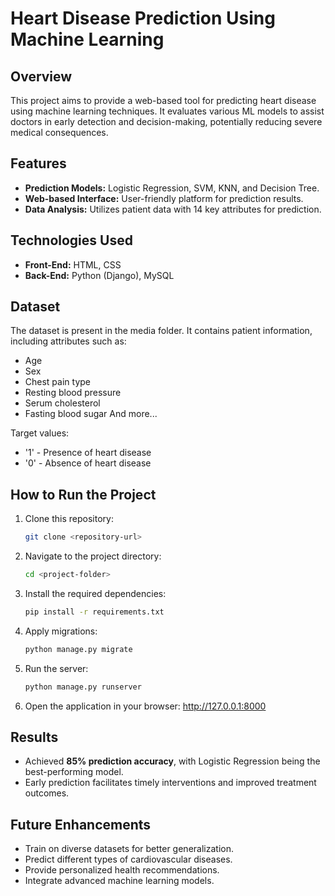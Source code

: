 # Heart Disease Prediction Using Machine Learning

## Overview

This project aims to provide a web-based tool for predicting heart disease using machine learning techniques. It evaluates various ML models to assist doctors in early detection and decision-making, potentially reducing severe medical consequences.

## Features

- **Prediction Models:** Logistic Regression, SVM, KNN, and Decision Tree.
- **Web-based Interface:** User-friendly platform for prediction results.
- **Data Analysis:** Utilizes patient data with 14 key attributes for prediction.

## Technologies Used

- **Front-End:** HTML, CSS
- **Back-End:** Python (Django), MySQL

## Dataset

The dataset is present in the media folder. It contains patient information, including attributes such as:

- Age
- Sex
- Chest pain type
- Resting blood pressure
- Serum cholesterol
- Fasting blood sugar
And more...

Target values:

- '1' - Presence of heart disease
- '0' - Absence of heart disease

## How to Run the Project  
1. Clone this repository:  
   ```bash
   git clone <repository-url>
2. Navigate to the project directory:
   ```bash
   cd <project-folder>
3. Install the required dependencies:
   ```bash
   pip install -r requirements.txt
4. Apply migrations:
   ```bash
   python manage.py migrate
5. Run the server:
   ```bash
   python manage.py runserver
6. Open the application in your browser:
   http://127.0.0.1:8000

## Results

- Achieved **85% prediction accuracy**, with Logistic Regression being the best-performing model.
- Early prediction facilitates timely interventions and improved treatment outcomes.

## Future Enhancements
- Train on diverse datasets for better generalization.
- Predict different types of cardiovascular diseases.
- Provide personalized health recommendations.
- Integrate advanced machine learning models.
